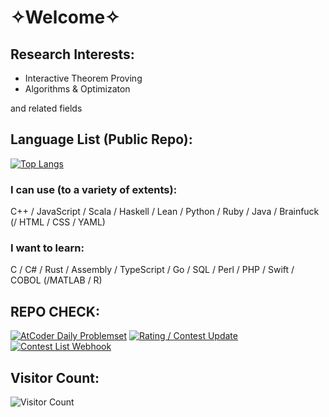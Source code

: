 # ✧Welcome✧
<!--
## [GitHub Pages](https://apiros3.github.io)
-->
<!--
List of links to my things
* [Portfolio (jp):](https://apiros3.github.io/portfolio/info-jp.html)
* [Generic Blog / Diary:](https://apiros3.github.io/blog/index.html)
* [CP Blog:](https://apiros3.github.io/cp-blog/index.html)    
-->

## Research Interests:
* Interactive Theorem Proving
* Algorithms & Optimizaton
<!-- * Machine Learning <br /> -->
and related fields

## Language List (Public Repo):
[![Top Langs](https://github-readme-stats.vercel.app/api/top-langs/?username=apiros3&langs_count=16&layout=compact&theme=radical)](https://github.com/anuraghazra/github-readme-stats) <br />
### I can use (to a variety of extents):
C++ / JavaScript / Scala / Haskell / Lean / Python / Ruby / Java / Brainfuck (/ HTML / CSS / YAML)
### I want to learn:
C / C# / Rust / Assembly / TypeScript / Go / SQL / Perl / PHP / Swift / COBOL (/MATLAB / R) 

## REPO CHECK:
[![AtCoder Daily Problemset](https://github.com/Apiros3/random-question-bot/actions/workflows/main.yml/badge.svg)](https://github.com/Apiros3/random-question-bot/actions/workflows/main.yml)
[![Rating / Contest Update](https://github.com/Apiros3/Apiros3.github.io/actions/workflows/rating_update.yml/badge.svg)](https://github.com/Apiros3/Apiros3.github.io/actions/workflows/rating_update.yml)
[![Contest List Webhook](https://github.com/Apiros3/upcoming-contest-bot/actions/workflows/main.yml/badge.svg)](https://github.com/Apiros3/upcoming-contest-bot/actions/workflows/main.yml)

## Visitor Count: 
![Visitor Count](https://profile-counter.glitch.me/Apiros3/count.svg)


<!---
Apiros3/Apiros3 is a ✨ special ✨ repository because its `README.md` (this file) appears on your GitHub profile.
You can click the Preview link to take a look at your changes.
--->

